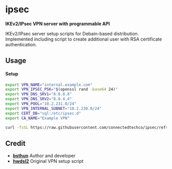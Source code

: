# ipsec

**IKEv2/IPsec VPN server with programmable API**

IKEv2/IPsec server setup scripts for Debain-based distribution. Implemented including script to create additional user with RSA certificate authentication.

## Usage

#### Setup

```bash
export VPN_NAME="internal.example.com"
export VPN_IPSEC_PSK="$(openssl rand -base64 24)"
export VPN_DNS_SRV1="8.8.8.8"
export VPN_DNS_SRV2="8.8.4.4"
export VPN_POOL="10.2.231.0/24"
export VPN_INTERNAL_SUBNET="10.2.230.0/24"
export CERT_DB="sql:/etc/ipsec.d"
export CA_NAME="Example VPN"

curl -fsSL https://raw.githubusercontent.com/connectedtechco/ipsec/refs/heads/main/script/setup.sh | bash -
```

## Credit

- **[bsthun](https://github.com/BSthun)** Author and developer
- **[hwdsl2](https://github.com/hwdsl2/setup-ipsec-vpn)** Original VPN setup script
